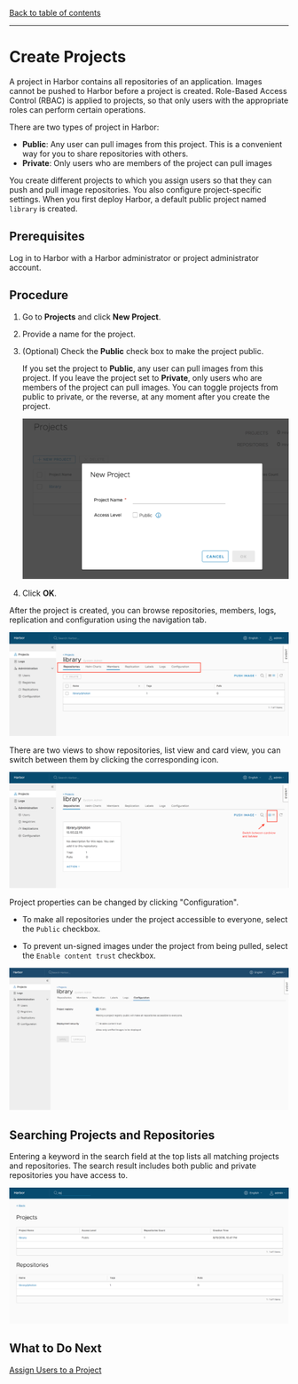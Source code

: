 [Back to table of contents](../index.md)

----------

# Create Projects

A project in Harbor contains all repositories of an application. Images cannot be pushed to Harbor before a project is created. Role-Based Access Control (RBAC) is applied to projects, so that only users with the appropriate roles can perform certain operations. 

There are two types of project in Harbor:  

* **Public**: Any user can pull images from this project. This is a convenient way for you to share repositories with others.
* **Private**: Only users who are members of the project can pull images

You create different projects to which you assign users so that they can push and pull image repositories. You also configure project-specific settings. When you first deploy Harbor, a default public project named `library` is created. 

## Prerequisites

Log in to Harbor with a Harbor administrator or project administrator account.

## Procedure

1. Go to  **Projects** and click **New Project**.
1. Provide a name for the project.
1. (Optional) Check the **Public** check box to make the project public.

   If you set the project to **Public**, any user can pull images from this project. If you leave the project set to **Private**, only users who are members of the project can pull images. You can toggle projects from public to private, or the reverse, at any moment after you create the project.
   
   ![create project](../img/new_create_project.png)  
   
5. Click **OK**.

After the project is created, you can browse repositories, members, logs, replication and configuration using the navigation tab.

![browse project](../img/new_browse_project.png)

There are two views to show repositories, list view and card view, you can switch between them by clicking the corresponding icon.

![browse repositories](../img/browse_project_repositories.png)

Project properties can be changed by clicking "Configuration".

* To make all repositories under the project accessible to everyone, select the `Public` checkbox.

* To prevent un-signed images under the project from being pulled, select the `Enable content trust` checkbox.

![browse project](../img/project_configuration.png) 


## Searching Projects and Repositories
Entering a keyword in the search field at the top lists all matching projects and repositories. The search result includes both public and private repositories you have access to.  

![browse project](../img/new_search.png)

## What to Do Next

[Assign Users to a Project](add_users.md)